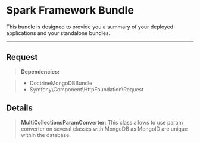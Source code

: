 Spark Framework Bundle
======================


This bundle is designed to provide you a summary of your deployed applications and your standalone bundles.  

----------

Request
-------
> **Dependencies:**

   > - DoctrineMongoDBBundle
   > - Symfony\Component\HttpFoundation\Request

Details
--------
> **MultiCollectionsParamConverter:**
This class allows to use param converter on several classes with MongoDB as MongoID are unique within the database.